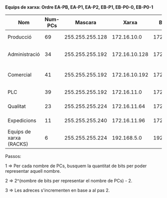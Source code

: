 **Equips de xarxa: Ordre EA-PB, EA-P1, EA-P2, EB-P1, EB-P0-0, EB-P0-1**

|Nom|Num-PCs|Mascara|Xarxa|Broadcast|Rang|Rang Usat|
|---|---|---|---|---|---|---|
|Producció|69|255.255.255.128|172.16.10.0|172.16.10.127|.1 a .126|.1 a .70|		
|Administració|34|255.255.255.192|172.16.10.128|172.16.10.191|.129 a .190|.129 a .163|		
|Comercial|41|255.255.255.192|172.16.10.192|172.16.10.255|.193 a .254|.193 a .234|		
|PLC|39|255.255.255.192|172.16.11.0|172.16.11.63|.1 a .62|.1 a .40|		
|Qualitat|23|255.255.255.224|172.16.11.64|172.16.11.95|.65 a .94|.65 a .88|		
|Expedicions|11|255.255.255.240|172.16.11.96|172.16.11.111|.97 a .110|.97 a .108|
|Equips de xarxa (RACKS)|6|255.255.255.224|192.168.5.0|192.168.5.255|.1 a .255|.1 a .7|


Passos:

1 => Per cada nombre de PCs, busquem la quantitat de bits per poder representar aquell nombre.

2 => 2^(nombre de bits per representar el nombre de PCs) - 2.

3 => Les adreces s'incrementen en base a al pas 2.
